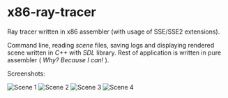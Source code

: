 # x86-ray-tracer #

Ray tracer written in x86 assembler (with usage of SSE/SSE2 extensions).

Command line, reading *scene* files, saving logs and displaying rendered scene written in *C++* with *SDL* library.
Rest of application is written in pure assembler ( *Why? Because I can!* ).

Screenshots:

![Scene 1](https://raw.github.com/afronski/x86-ray-tracer/master/Render/scene1.bmp)
![Scene 2](https://raw.github.com/afronski/x86-ray-tracer/master/Render/scene2.bmp)
![Scene 3](https://raw.github.com/afronski/x86-ray-tracer/master/Render/scene3.bmp)
![Scene 4](https://raw.github.com/afronski/x86-ray-tracer/master/Render/scene4.bmp)
